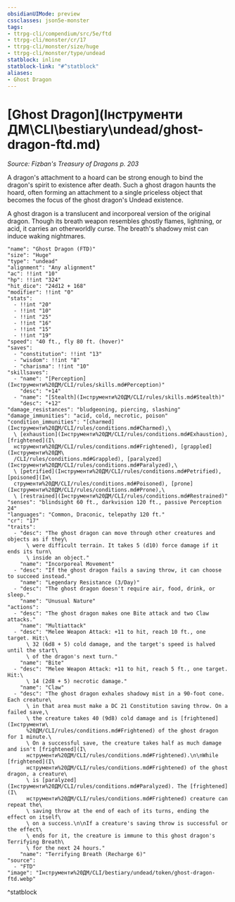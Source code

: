 ```yaml
---
obsidianUIMode: preview
cssclasses: json5e-monster
tags:
- ttrpg-cli/compendium/src/5e/ftd
- ttrpg-cli/monster/cr/17
- ttrpg-cli/monster/size/huge
- ttrpg-cli/monster/type/undead
statblock: inline
statblock-link: "#^statblock"
aliases:
- Ghost Dragon
---
```

# [Ghost Dragon](Інструменти ДМ\CLI\bestiary\undead/ghost-dragon-ftd.md)
*Source: Fizban's Treasury of Dragons p. 203*  

A dragon's attachment to a hoard can be strong enough to bind the dragon's spirit to existence after death. Such a ghost dragon haunts the hoard, often forming an attachment to a single priceless object that becomes the focus of the ghost dragon's Undead existence.

A ghost dragon is a translucent and incorporeal version of the original dragon. Though its breath weapon resembles ghostly flames, lightning, or acid, it carries an otherworldly curse. The breath's shadowy mist can induce waking nightmares.

```statblock
"name": "Ghost Dragon (FTD)"
"size": "Huge"
"type": "undead"
"alignment": "Any alignment"
"ac": !!int "10"
"hp": !!int "324"
"hit_dice": "24d12 + 168"
"modifier": !!int "0"
"stats":
  - !!int "20"
  - !!int "10"
  - !!int "25"
  - !!int "16"
  - !!int "15"
  - !!int "19"
"speed": "40 ft., fly 80 ft. (hover)"
"saves":
  - "constitution": !!int "13"
  - "wisdom": !!int "8"
  - "charisma": !!int "10"
"skillsaves":
  - "name": "[Perception](Інструменти%20ДМ/CLI/rules/skills.md#Perception)"
    "desc": "+14"
  - "name": "[Stealth](Інструменти%20ДМ/CLI/rules/skills.md#Stealth)"
    "desc": "+12"
"damage_resistances": "bludgeoning, piercing, slashing"
"damage_immunities": "acid, cold, necrotic, poison"
"condition_immunities": "[charmed](Інструменти%20ДМ/CLI/rules/conditions.md#Charmed),\
  \ [exhaustion](Інструменти%20ДМ/CLI/rules/conditions.md#Exhaustion), [frightened](І\
  нструменти%20ДМ/CLI/rules/conditions.md#Frightened), [grappled](Інструменти%20ДМ\
  /CLI/rules/conditions.md#Grappled), [paralyzed](Інструменти%20ДМ/CLI/rules/conditions.md#Paralyzed),\
  \ [petrified](Інструменти%20ДМ/CLI/rules/conditions.md#Petrified), [poisoned](Ін\
  струменти%20ДМ/CLI/rules/conditions.md#Poisoned), [prone](Інструменти%20ДМ/CLI/rules/conditions.md#Prone),\
  \ [restrained](Інструменти%20ДМ/CLI/rules/conditions.md#Restrained)"
"senses": "blindsight 60 ft., darkvision 120 ft., passive Perception 24"
"languages": "Common, Draconic, telepathy 120 ft."
"cr": "17"
"traits":
  - "desc": "The ghost dragon can move through other creatures and objects as if they\
      \ were difficult terrain. It takes 5 (d10) force damage if it ends its turn\
      \ inside an object."
    "name": "Incorporeal Movement"
  - "desc": "If the ghost dragon fails a saving throw, it can choose to succeed instead."
    "name": "Legendary Resistance (3/Day)"
  - "desc": "The ghost dragon doesn't require air, food, drink, or sleep."
    "name": "Unusual Nature"
"actions":
  - "desc": "The ghost dragon makes one Bite attack and two Claw attacks."
    "name": "Multiattack"
  - "desc": "Melee Weapon Attack: +11 to hit, reach 10 ft., one target. Hit:\
      \ 32 (6d8 + 5) cold damage, and the target's speed is halved until the start\
      \ of the dragon's next turn."
    "name": "Bite"
  - "desc": "Melee Weapon Attack: +11 to hit, reach 5 ft., one target. Hit:\
      \ 14 (2d8 + 5) necrotic damage."
    "name": "Claw"
  - "desc": "The ghost dragon exhales shadowy mist in a 90-foot cone. Each creature\
      \ in that area must make a DC 21 Constitution saving throw. On a failed save,\
      \ the creature takes 40 (9d8) cold damage and is [frightened](Інструменти\
      %20ДМ/CLI/rules/conditions.md#Frightened) of the ghost dragon for 1 minute.\
      \ On a successful save, the creature takes half as much damage and isn't [frightened](І\
      нструменти%20ДМ/CLI/rules/conditions.md#Frightened).\n\nWhile [frightened](І\
      нструменти%20ДМ/CLI/rules/conditions.md#Frightened) of the ghost dragon, a creature\
      \ is [paralyzed](Інструменти%20ДМ/CLI/rules/conditions.md#Paralyzed). The [frightened](І\
      нструменти%20ДМ/CLI/rules/conditions.md#Frightened) creature can repeat the\
      \ saving throw at the end of each of its turns, ending the effect on itself\
      \ on a success.\n\nIf a creature's saving throw is successful or the effect\
      \ ends for it, the creature is immune to this ghost dragon's Terrifying Breath\
      \ for the next 24 hours."
    "name": "Terrifying Breath (Recharge 6)"
"source":
  - "FTD"
"image": "Інструменти%20ДМ/CLI/bestiary/undead/token/ghost-dragon-ftd.webp"
```
^statblock